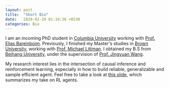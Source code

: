 ```yaml
---
layout: post
title:  "Short Bio"
date:   2020-02-20 01:34:36 +0530
categories: Bio
---
```


I am an incoming PhD student in [Columbia University][col] working with [Prof. Elias Bareinboim][elias]. Previously, I finished my Master's studies in [Brown University][brown], working with [Prof. Michael Littman][litt]. I obtained my B.S from [Beihang University][buaa], under the supervision of [Prof. Jingyuan Wang][jjy].  
  
My research interest lies in the intersection of causal inference and reinforcement learning, especially in how to build reliable, generalizable and sample efficient agent. Feel free to take a look at [this slide][slide], which summarizes my take on RL agents.  

[elias]: https://causalai.net
[col]: https://www.columbia.edu
[cong]: http://web.mit.edu/cocosci/josh.html
[litt]: http://cs.brown.edu/~mlittman/
[gkd]: http://cs.brown.edu/people/gdk/
[jjy]: https://www.bigscity.com/jingyuan-wang/
[buaa]: https://ev.buaa.edu.cn/
[brown]: https://www.brown.edu/
[slide]: https://docs.google.com/presentation/d/1TrWBc4q3eIA7wpnXlfke-8g0FQXIZH0RFPW8lQw2LI4/edit?usp=sharing